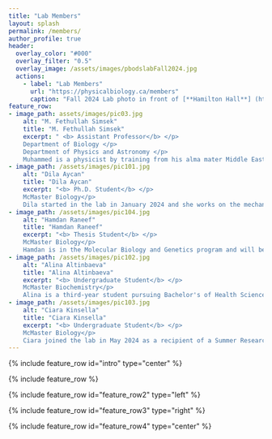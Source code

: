 ```yaml
---
title: "Lab Members"
layout: splash
permalink: /members/
author_profile: true
header:
  overlay_color: "#000"
  overlay_filter: "0.5"
  overlay_image: /assets/images/pbodslabFall2024.jpg
  actions:
    - label: "Lab Members"
      url: "https://physicalbiology.ca/members"
      caption: "Fall 2024 Lab photo in front of [**Hamilton Hall**] (https://facilities.mcmaster.ca/building/hamilton-hall/)"
feature_row:
- image_path: assets/images/pic03.jpg
    alt: "M. Fethullah Simsek"
    title: "M. Fethullah Simsek"
    excerpt: " <b> Assistant Professor</b> </p>
    Department of Biology </p>
    Department of Physics and Astronomy </p>
    Muhammed is a physicist by training from his alma mater Middle East Technical University in Ankara, Turkey. He holds a Ph.D. from Physics Department of University at Buffalo (cell membrane biophysics) and did postdoctoral research at Albert Einstein College of Medicine in Bronx, NY and Cincinnati Children's Hospital (developmental systems biology) before joining McMaster University."
- image_path: /assets/images/pic101.jpg
    alt: "Dila Aycan"
    title: "Dila Aycan"
    excerpt: "<b> Ph.D. Student</b> </p>
    McMaster Biology</p>
    Dila started in the lab in January 2024 and she works on the mechanisms of regulation of the Fgf signalling gradient. Dila graduated from U of T in 2019 and did her Master's in the Univ of Ottawa. After her MSc, Dila worked as a Research Assistant at BlueRock Therapeutics in Cambridge, MA and as a Science Editor at Xtalks in Toronto, ON."
- image_path: /assets/images/pic104.jpg
    alt: "Hamdan Raneef"
    title: "Hamdan Raneef"
    excerpt: "<b> Thesis Student</b> </p>
    McMaster Biology</p>
    Hamdan is in the Molecular Biology and Genetics program and will be starting his thesis research in September 2024 investigating regulations of the ERK pathway in developing embryo. He aims to pursue a career in molecular biology/biomedical research. Outside of academics, Hamdan is an avid soccer fan, enjoys volunteering at the community center and food bank, and loves traveling."
- image_path: /assets/images/pic102.jpg
    alt: "Alina Altinbaeva"
    title: "Alina Altinbaeva"
    excerpt: "<b> Undergraduate Student</b> </p>
    McMaster Biochemistry</p>
    Alina is a third-year student pursuing Bachelor's of Health Sciences in Biomedical Discovery and Commercialization. She joined pBODS lab in May 2024 through the McMaster O.U.R. Summer Research Experience Award. Her current research is building on pharmaceutical recovery of somite segmentation with various drugs."
- image_path: /assets/images/pic103.jpg
    alt: "Ciara Kinsella"
    title: "Ciara Kinsella"
    excerpt: "<b> Undergraduate Student</b> </p>
    McMaster Biology</p>
    Ciara joined the lab in May 2024 as a recipient of a Summer Research Experience Award. She has loved science since she was a kid and is thrilled to be working on a project exploring the use of pulsate drug treatments to recover somites in clock-mutant embryos. She aims to pursue graduate studies in Molecular Biology and Genetics, and have a career in research."   
---
```


{% include feature_row id="intro" type="center" %}

{% include feature_row %}

{% include feature_row id="feature_row2" type="left" %}

{% include feature_row id="feature_row3" type="right" %}

{% include feature_row id="feature_row4" type="center" %}
